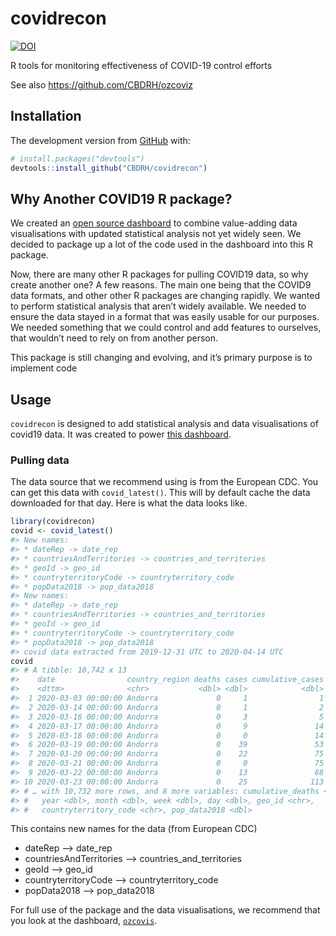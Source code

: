 
<!-- README.md is generated from README.Rmd. Please edit that file -->

# covidrecon

<!-- badges: start -->

[![DOI](https://zenodo.org/badge/248728805.svg)](https://zenodo.org/badge/latestdoi/248728805)
<!-- badges: end -->

R tools for monitoring effectiveness of COVID-19 control efforts

See also https://github.com/CBDRH/ozcoviz

## Installation

The development version from [GitHub](https://github.com/) with:

``` r
# install.packages("devtools")
devtools::install_github("CBDRH/covidrecon")
```

## Why Another COVID19 R package?

We created an [open source dashboard](https://cbdrh.github.io/ozcoviz/)
to combine value-adding data visualisations with updated statistical
analysis not yet widely seen. We decided to package up a lot of the code
used in the dashboard into this R package.

Now, there are many other R packages for pulling COVID19 data, so why
create another one? A few reasons. The main one being that the COVID9
data formats, and other other R packages are changing rapidly. We wanted
to perform statistical analysis that aren’t widely available. We needed
to ensure the data stayed in a format that was easily usable for our
purposes. We needed something that we could control and add features to
ourselves, that wouldn’t need to rely on from another person.

This package is still changing and evolving, and it’s primary purpose is
to implement code

## Usage

`covidrecon` is designed to add statistical analysis and data
visualisations of covid19 data. It was created to power [this
dashboard](https://cbdrh.github.io/ozcoviz/).

### Pulling data

The data source that we recommend using is from the European CDC. You
can get this data with `covid_latest()`. This will by default cache the
data downloaded for that day. Here is what the data looks like.

``` r
library(covidrecon)
covid <- covid_latest()
#> New names:
#> * dateRep -> date_rep
#> * countriesAndTerritories -> countries_and_territories
#> * geoId -> geo_id
#> * countryterritoryCode -> countryterritory_code
#> * popData2018 -> pop_data2018
#> New names:
#> * dateRep -> date_rep
#> * countriesAndTerritories -> countries_and_territories
#> * geoId -> geo_id
#> * countryterritoryCode -> countryterritory_code
#> * popData2018 -> pop_data2018
#> covid data extracted from 2019-12-31 UTC to 2020-04-14 UTC
covid
#> # A tibble: 10,742 x 13
#>    date                country_region deaths cases cumulative_cases
#>    <dttm>              <chr>           <dbl> <dbl>            <dbl>
#>  1 2020-03-03 00:00:00 Andorra             0     1                1
#>  2 2020-03-14 00:00:00 Andorra             0     1                2
#>  3 2020-03-16 00:00:00 Andorra             0     3                5
#>  4 2020-03-17 00:00:00 Andorra             0     9               14
#>  5 2020-03-18 00:00:00 Andorra             0     0               14
#>  6 2020-03-19 00:00:00 Andorra             0    39               53
#>  7 2020-03-20 00:00:00 Andorra             0    22               75
#>  8 2020-03-21 00:00:00 Andorra             0     0               75
#>  9 2020-03-22 00:00:00 Andorra             0    13               88
#> 10 2020-03-23 00:00:00 Andorra             0    25              113
#> # … with 10,732 more rows, and 8 more variables: cumulative_deaths <dbl>,
#> #   year <dbl>, month <dbl>, week <dbl>, day <dbl>, geo_id <chr>,
#> #   countryterritory_code <chr>, pop_data2018 <dbl>
```

This contains new names for the data (from European CDC)

  - dateRep –\> date\_rep
  - countriesAndTerritories –\> countries\_and\_territories
  - geoId –\> geo\_id
  - countryterritoryCode –\> countryterritory\_code
  - popData2018 –\> pop\_data2018

For full use of the package and the data visualisations, we recommend
that you look at the dashboard,
[`ozcovis`](https://cbdrh.github.io/ozcoviz/).

